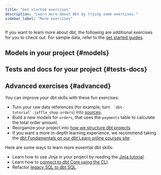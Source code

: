 ```yaml
---
title: "Get started exercises"
description: "Learn more about dbt by trying some exercises."
sidebar_label: "More exercises"
---
```


If you want to learn more about dbt, the following are additional exercises for you to check out. For sample data, refer to the [get started guides](/docs/quickstarts/overview). 


## Models in your project {#models}

<Snippet src="tutorial-next-steps-1st-model" />

## Tests and docs for your project {#tests-docs}

<Snippet src="tutorial-next-steps-tests" />

## Advanced exercises {#advanced} 

You can improve your dbt skills with these fun exercises:

* Turn your raw data references (for example, turn `` `dbt-tutorial`.jaffle_shop.orders``) into [sources](/docs/build/sources).
* Build a new models for `orders`, that uses the `payments` table to calculate the total order amount.
* Reorganize your project into [how we structure dbt projects](/blog/how-we-structure-our-dbt-projects).
* If you want a more in-depth learning experience, we recommend taking the [dbt Fundamentals on our dbt Learn online courses site](https://courses.getdbt.com/courses/fundamentals).


Here are some ways to learn more essential dbt skills:

* Learn how to use Jinja in your project by reading the [Jinja tutorial](/docs/get-started/learning-more/using-jinja).
* Learn how to [connect to dbt Core using the CLI](/docs/get-started/getting-started-dbt-core).
* Refactor [legacy SQL to dbt SQL](/docs/get-started/learning-more/refactoring-legacy-sql).
